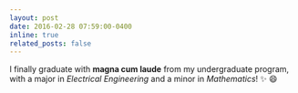 ```yaml
---
layout: post
date: 2016-02-28 07:59:00-0400
inline: true
related_posts: false
---
```


I finally graduate with **magna cum laude** from my undergraduate program, with a major in 
*Electrical Engineering* and a minor in *Mathematics*! :sparkles: :smile:
